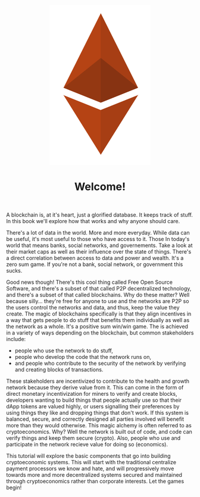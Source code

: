 <div align="center">
    <p align="center">
        <img src="rusty_ethereum.png" alt="Rusty Ethereum">  
    </p>
    <h1 align="center">
        Welcome!
    </h1>
</div>
<br>

A blockchain is, at it's heart, just a glorified database. It keeps track of stuff. In this book we'll explore how that works and why anyone should care.

There's a lot of data in the world. More and more everyday. While data can be useful, it's most useful to those who have access to it. Those In today's world that means banks, social networks, and governements. Take a look at their market caps as well as their influence over the state of things. There's a direct correlation between access to data and power and wealth. It's a zero sum game. If you're not a bank, social network, or government this sucks.

Good news though! There's this cool thing called Free Open Source Software, and there's a subset of that called P2P decentralized technology, and there's a subset of that called blockchains. Why do these matter? Well because silly... they're free for anyone to use and the networks are P2P so the users control the networks and data, and thus, keep the value they create. The magic of blockchains specifically is that they align incentives in a way that gets people to do stuff that benefits them individually as well as the network as a whole. It's a positive sum win/win game. The is achieved in a variety of ways depending on the blockchain, but common stakeholders include:
- people who use the network to do stuff,
- people who develop the code that the network runs on,
- and people who contribute to the security of the network by verifying and creating blocks of transactions. 

These stakeholders are incentivized to contribute to the health and growth network because they derive value from it. This can come in the form of direct monetary incentivization for miners to verify and create blocks, developers wanting to build things that people actually use so that their dApp tokens are valued highly, or users signalling their preferences by using things they like and dropping things that don't work. If this system is balanced, secure, and correctly designed all parties involved will benefit more than they would otherwise. This magic alchemy is often referred to as cryptoeconomics. Why? Well the network is built out of code, and code can verify things and keep them secure (crypto). Also, people who use and participate in the network recieve value for doing so (economics). 

This tutorial will explore the basic components that go into building cryptoeconomic systems. This will start with the traditional centralize payment processors we know and hate, and will progressively move towards more and more decentralized systems secured and maintained through cryptoeconomics rather than corporate interests. Let the games begin!
